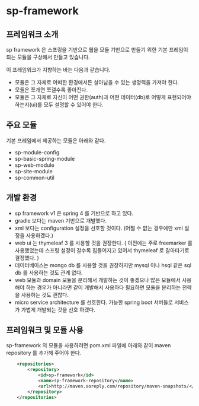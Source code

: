 # sp-framework

## 프레임워크 소개 

sp framework 은 스프링을 기반으로 웹을 모듈 기반으로 만들기 위한 기본 프레임이 되는 모듈을 구상해서 만들고 있습니다.

이 프레임워크가 지향하는 바는 다음과 같습니다.

* 모듈은 그 자체로 어떠한 환경에서든 살아남을 수 있는 생명력을 가져야 한다.
* 모듈은 쪼개면 쪼갤수록 좋아진다.
* 모듈은 그 자체로 자신이 어떤 권한(auth)과 어떤 데이터(db)로 어떻게 표현되어야 하는지(ui)를 모두 설명할 수 있어야 한다.

## 주요 모듈 

기본 프레임에서 제공하는 모듈은 아래와 같다.
* sp-module-config
* sp-basic-spring-module
* sp-web-module
* sp-site-module
* sp-common-util

## 개발 환경

* sp framework v1 은 spring 4 를 기반으로 하고 있다.
* gradle 보다는 maven 기반으로 개발했다.
* xml 보다는 configuration 설정을 선호할 것이다. (어쩔 수 없는 경우에만 xml 설정을 사용하겠다.)
* web ui 는 thymeleaf 3 를 사용할 것을 권장한다. ( 이전에는 주로 freemarker 를 사용했었는데 스프링 설정이 갈수록 힘들어지고 있어서 thymeleaf 로 갈아타기로 결정했다. )
* 데이터베이스는 mongo db 를 사용할 것을 권장하지만 mysql 이나 hsql 같은 sql db 를 사용하는 것도 관계 없다.
* web 모듈과 domain 모듈을 분리해서 개발하는 것이 좋겠으나 많은 모듈에서 사용해야 하는 경우가 아니라면 같이 개발해서 사용하다 필요하면 모듈을 분리하는 전략을 사용하는 것도 괜찮다.
* micro service architecture 를 선호한다. 가능한 spring boot 서버들로 서비스가 가볍게 개발되는 것을 선호 하겠다.


## 프레임워크 및 모듈 사용 

sp-framework 의 모듈을 사용하려면 pom.xml 파일에 아래와 같이 maven repository 를 추가해 주어야 한다.
```xml
	<repositories>
		<repository>
			<id>sp-framework</id>
			<name>sp-framework-repository</name>
			<url>http://maven.soreply.com/repository/maven-snapshots/</url>
		</repository>
	</repositories>
```


 
